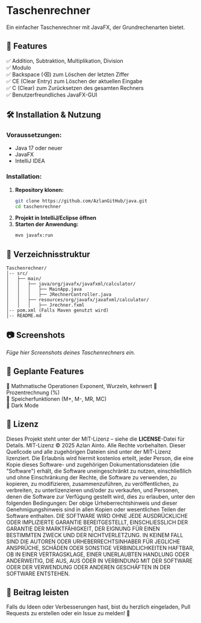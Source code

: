 # Taschenrechner

Ein einfacher Taschenrechner mit JavaFX, der Grundrechenarten bietet.

## 📌 Features
✅ Addition, Subtraktion, Multiplikation, Division  
✅ Modulo   
✅ Backspace (⌫) zum Löschen der letzten Ziffer  
✅ CE (Clear Entry) zum Löschen der aktuellen Eingabe  
✅ C (Clear) zum Zurücksetzen des gesamten Rechners  
✅ Benutzerfreundliches JavaFX-GUI  

## 🛠️ Installation & Nutzung
### Voraussetzungen:
- Java 17 oder neuer
- JavaFX
- IntelliJ IDEA 

### Installation:
1. **Repository klonen:**
   ```sh
   git clone https://github.com/AzlanGitHub/java.git
   cd taschenrechner
   ```
2. **Projekt in IntelliJ/Eclipse öffnen**
3. **Starten der Anwendung:**
   ```sh
   mvn javafx:run
   ```

## 📜 Verzeichnisstruktur
```
Taschenrechner/
│-- src/
│   ├── main/
│   │   ├── java/org/javafx/javafxml/calculator/
│   │   │   ├── MainApp.java
│   │   │   ├── JRechnerController.java
│   │   ├── resources/org/javafx/javafxml/calculator/
│   │   │   ├── Jrechner.fxml
│-- pom.xml (Falls Maven genutzt wird)
│-- README.md
```

## 📷 Screenshots
_Füge hier Screenshots deines Taschenrechners ein._

## 🚀 Geplante Features
🔹 Mathmatische Operationen Exponent, Wurzeln, kehrwert
🔹 Prozentrechnung (%)  
🔹 Speicherfunktionen (M+, M-, MR, MC)  
🔹 Dark Mode  

## 📄 Lizenz
Dieses Projekt steht unter der MIT-Lizenz – siehe die **LICENSE**-Datei für Details.
MIT-Lizenz
© 2025 Azlan Ainto. Alle Rechte vorbehalten. Dieser Quellcode und alle zugehörigen Dateien sind unter der MIT-Lizenz lizenziert.
Die Erlaubnis wird hiermit kostenlos erteilt, jeder Person, die eine Kopie dieses Software- und zugehörigen Dokumentationsdateien (die "Software") erhält, die Software uneingeschränkt zu nutzen, einschließlich und ohne Einschränkung der Rechte, die Software zu verwenden, zu kopieren, zu modifizieren, zusammenzuführen, zu veröffentlichen, zu verbreiten, zu unterlizenzieren und/oder zu verkaufen, und Personen, denen die Software zur Verfügung gestellt wird, dies zu erlauben, unter den folgenden Bedingungen: Der obige Urheberrechtshinweis und dieser Genehmigungshinweis sind in allen Kopien oder wesentlichen Teilen der Software enthalten. 
DIE SOFTWARE WIRD OHNE JEDE AUSDRÜCKLICHE ODER IMPLIZIERTE GARANTIE BEREITGESTELLT, EINSCHLIESSLICH DER GARANTIE DER MARKTFÄHIGKEIT, DER EIGNUNG FÜR EINEN BESTIMMTEN ZWECK UND DER NICHTVERLETZUNG. IN KEINEM FALL SIND DIE AUTOREN ODER URHEBERRECHTSINHABER FÜR JEGLICHE ANSPRÜCHE, SCHÄDEN ODER SONSTIGE VERBINDLICHKEITEN HAFTBAR, OB IN EINER VERTRAGSKLAGE, EINER UNERLAUBTEN HANDLUNG ODER ANDERWEITIG, DIE AUS, AUS ODER IN VERBINDUNG MIT DER SOFTWARE ODER DER VERWENDUNG ODER ANDEREN GESCHÄFTEN IN DER SOFTWARE ENTSTEHEN.


## 🙌 Beitrag leisten
Falls du Ideen oder Verbesserungen hast, bist du herzlich eingeladen, Pull Requests zu erstellen oder ein Issue zu melden! 🎉

